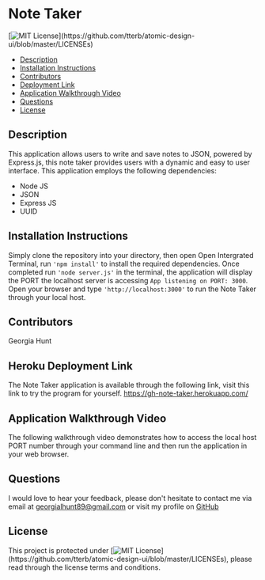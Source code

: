 # Note Taker
[![MIT License](https://img.shields.io/apm/l/atomic-design-ui.svg?)](https://github.com/tterb/atomic-design-ui/blob/master/LICENSEs)
        
* [Description](#description)
* [Installation Instructions](#installation)
* [Contributors](#contributors)
* [Deployment Link](#deployment)
* [Application Walkthrough Video](#application-walkthrough-video)
* [Questions](#questions)
* [License](#license)


## Description
This application allows users to write and save notes to JSON, powered by Express.js, this note taker provides users with a dynamic and easy to user interface. This application employs the following dependencies:
* Node JS
* JSON
* Express JS
* UUID

## Installation Instructions
Simply clone the repository into your directory, then open Open Intergrated Terminal, run ``'npm install'`` to install the required dependencies. Once completed run ``'node server.js'`` in the terminal, the application will display the PORT the localhost server is accessing ``App listening on PORT: 3000``. Open your browser and type ``'http://localhost:3000'`` to run the Note Taker through your local host.

## Contributors
Georgia Hunt

## Heroku Deployment Link
The Note Taker application is available through the following link, visit this link to try the program for yourself.
https://gh-note-taker.herokuapp.com/

## Application Walkthrough Video
The following walkthrough video demonstrates how to access the local host PORT number through your command line and then run the application in your web browser.
        

## Questions
I would love to hear your feedback, please don't hesitate to contact me via email at [georgialhunt89@gmail.com](mailto;georgialhunt89@gmail.com) or visit my profile on [GitHub](https://github.com/georgiahunt89)
        
## License
This project is protected under [![MIT License](https://img.shields.io/apm/l/atomic-design-ui.svg?)](https://github.com/tterb/atomic-design-ui/blob/master/LICENSEs), please read through the license terms and conditions.
    
